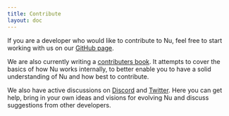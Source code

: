 ```yaml
---
title: Contribute
layout: doc
---
```


If you are a developer who would like to contribute to Nu, feel free to start working with us on our [GitHub page](https://github.com/nushell/nushell).

We are also currently writing a [contributers book](https://github.com/nushell/contributer-book). It attempts to cover the basics of how Nu works internally, to better enable you to have a solid understanding of Nu and how best to contribute.

We also have active discussions on [Discord](https://discord.gg/NtAbbGn) and [Twitter](https://twitter.com/nu_shell). Here you can get help, bring in your own ideas and visions for evolving Nu and discuss suggestions from other developers.
